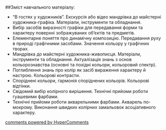 <div id="hypercomments_widget" class="js-hypercomments-widget invisible"></div>

##Зміст навчального матеріалу:

* “В гостях у художників”. Екскурсія  або відео мандрівка до майстерні художника-графіка. Матеріали, інструменти та обладнання. 
* Вибір засобів виразності графіки для передавання форми та характеру поверхні зображуваних об’єктів та предметів.
* Елементарне поняття про динамічну композицію. Передавання руху в природі графічними засобами. Значення кольору у графічних творах. 
* Мандрівка до майстерні художника-живописця. Матеріали, інструменти та обладнання. Актуалізація знань з основ кольорознавства (основні та похідні кольори, кольоровий спектр).
* Поглиблення знань про колір як засіб вираження характеру й настрою. Кольорові контрасти. 
* Споріднені кольори, гармонія споріднених кольорів. Кольорові відтінки.
* Свідомий вибір колірного вирішення. Технічні прийоми роботи гуашевими фарбами.
* Технічні прийоми роботи акварельними фарбами. Акварель по-мокрому. Виконання швидких колірних замальовок асоціативного характеру.



<div class="js-hypercomments-container">
    <a href="http://hypercomments.com" class="hc-link" title="comments widget">comments powered by HyperComments</a>
</div>